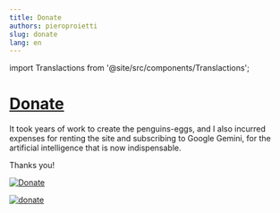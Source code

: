 ```yaml
---
title: Donate
authors: pieroproietti
slug: donate
lang: en
---
```

import Translactions from '@site/src/components/Translactions';

<Translactions />

# [Donate](https://www.paypal.com/pool/9h2CmPBaPG?sr=wccr)
It took years of work to create the penguins-eggs, and I also incurred expenses for renting the site and subscribing to Google Gemini, for the artificial intelligence that is now indispensable.

Thanks you!

[![Donate](/images/eggs-packages.png)](https://www.paypal.com/pool/9h2CmPBaPG?sr=wccr)

[![donate](https://img.shields.io/badge/penguinseggs-donate-cyan)](https://www.paypal.com/pool/9h2CmPBaPG?sr=wccr)

